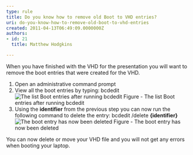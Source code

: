 ```yaml
---
type: rule
title: Do you know how to remove old Boot to VHD entries?
uri: do-you-know-how-to-remove-old-boot-to-vhd-entries
created: 2011-04-13T06:49:09.0000000Z
authors:
- id: 21
  title: Matthew Hodgkins

---
```


 When you have finished with the VHD for the presentation you will want to remove the boot entries that were created for the VHD.<br> 
1. Open an administrative command prompt
2. View all the boot entries by typing: bcdedit ![The list Boot entries after running bcdedit](/PublishingImages/fig6-listbootentries.png)
Figure - The list Boot entries after running bcdedit
3. Using the **identifier** from the previous step you can now run the following command to delete the entry:
bcdedit /delete **{identifier}**![The boot entry has now been deleted](/PublishingImages/fig7-deletingthebootentry.png)
Figure - The boot entry has now been deleted

 You can now delete or move your VHD file and you will not get any errors when booting your laptop.   
